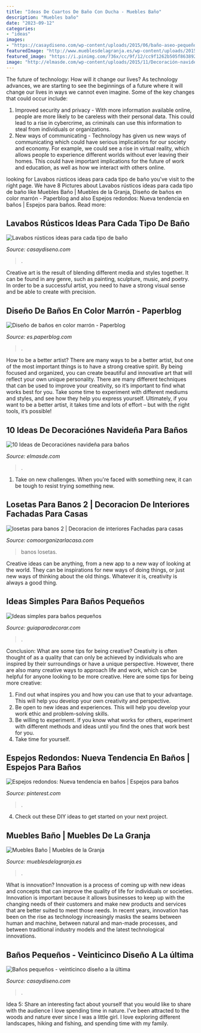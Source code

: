 ```yaml
---
title: "Ideas De Cuartos De Baño Con Ducha - Muebles Baño"
description: "Muebles baño"
date: "2023-09-12"
categories:
- "ideas"
images:
- "https://casaydiseno.com/wp-content/uploads/2015/06/baño-aseo-pequeño-moderno.jpg"
featuredImage: "http://www.mueblesdelagranja.es/wp-content/uploads/2015/10/MUEBLES-DE-BAÑO-CURRO.jpg"
featured_image: "https://i.pinimg.com/736x/cc/9f/12/cc9f1262b505f863892fcd328c504d21.jpg"
image: "http://elmasde.com/wp-content/uploads/2015/11/Decoración-navideña-para-baños06.jpg"
---
```



The future of technology: How will it change our lives?
As technology advances, we are starting to see the beginnings of a future where it will change our lives in ways we cannot even imagine. Some of the key changes that could occur include: 
1. Improved security and privacy - With more information available online, people are more likely to be careless with their personal data. This could lead to a rise in cybercrime, as criminals can use this information to steal from individuals or organizations. 
2. New ways of communicating - Technology has given us new ways of communicating which could have serious implications for our society and economy. For example, we could see a rise in virtual reality, which allows people to experience different worlds without ever leaving their homes. This could have important implications for the future of work and education, as well as how we interact with others online. 

	

		
looking for Lavabos rústicos ideas para cada tipo de baño you've visit to the right page. We have 8 Pictures about Lavabos rústicos ideas para cada tipo de baño like Muebles Baño | Muebles de la Granja, Diseño de baños en color marrón - Paperblog and also Espejos redondos: Nueva tendencia en baños | Espejos para baños. Read more:
		
    
## Lavabos Rústicos Ideas Para Cada Tipo De Baño

<img loading=lazy src="https://casaydiseno.com/wp-content/uploads/2016/01/lavabos-rusticos-banos-pared-madera-roja1.jpg" onerror="this.onerror=null;this.src='https://tse1.mm.bing.net/th?id=OIP.Ykxx390qp38iJWN-1i6YqQHaLH&amp;pid=15.1';" alt="Lavabos rústicos ideas para cada tipo de baño">

_Source: casaydiseno.com_

>. 

	

Creative art is the result of blending different media and styles together. It can be found in any genre, such as painting, sculpture, music, and poetry. In order to be a successful artist, you need to have a strong visual sense and be able to create with precision.

    
## Diseño De Baños En Color Marrón - Paperblog

<img loading=lazy src="https://m1.paperblog.com/i/238/2384797/diseno-banos-color-marron-L-7ZoSro.jpeg" onerror="this.onerror=null;this.src='https://tse4.mm.bing.net/th?id=OIP.s7LN-4WecbYdaFptk5qSAgAAAA&amp;pid=15.1';" alt="Diseño de baños en color marrón - Paperblog">

_Source: es.paperblog.com_

>. 

	

How to be a better artist?
There are many ways to be a better artist, but one of the most important things is to have a strong creative spirit. By being focused and organized, you can create beautiful and innovative art that will reflect your own unique personality. There are many different techniques that can be used to improve your creativity, so it’s important to find what works best for you. Take some time to experiment with different mediums and styles, and see how they help you express yourself. Ultimately, if you want to be a better artist, it takes time and lots of effort – but with the right tools, it’s possible!

    
## 10 Ideas De Decoraciónes Navideña Para Baños

<img loading=lazy src="http://elmasde.com/wp-content/uploads/2015/11/Decoración-navideña-para-baños06.jpg" onerror="this.onerror=null;this.src='https://tse3.mm.bing.net/th?id=OIP.m1uiDQBc-7eK2I_KYkwS-gHaJ3&amp;pid=15.1';" alt="10 Ideas de Decoraciónes navideña para baños">

_Source: elmasde.com_

>. 

	

1) Take on new challenges. When you're faced with something new, it can be tough to resist trying something new.

    
## Losetas Para Banos 2 | Decoracion De Interiores Fachadas Para Casas

<img loading=lazy src="http://comoorganizarlacasa.com/wp-content/uploads/2018/02/imagenes-de-banos.jpg" onerror="this.onerror=null;this.src='https://tse2.mm.bing.net/th?id=OIP.ZyW-poCVut1L_TJX7cvihwHaKi&amp;pid=15.1';" alt="losetas para banos 2 | Decoracion de interiores Fachadas para casas">

_Source: comoorganizarlacasa.com_

>banos losetas. 

	

Creative ideas can be anything, from a new app to a new way of looking at the world. They can be inspirations for new ways of doing things, or just new ways of thinking about the old things. Whatever it is, creativity is always a good thing.

    
## Ideas Simples Para Baños Pequeños

<img loading=lazy src="https://www.guiaparadecorar.com/wp-content/uploads/2012/09/Ideas-para-cuartos-de-bano-pequenos-01.jpg" onerror="this.onerror=null;this.src='https://tse4.mm.bing.net/th?id=OIP.19hMIHf6Lg-vQdennmRbkgAAAA&amp;pid=15.1';" alt="Ideas simples para baños pequeños">

_Source: guiaparadecorar.com_

>. 

	

Conclusion: What are some tips for being creative?
Creativity is often thought of as a quality that can only be achieved by individuals who are inspired by their surroundings or have a unique perspective. However, there are also many creative ways to approach life and work, which can be helpful for anyone looking to be more creative. Here are some tips for being more creative: 
1) Find out what inspires you and how you can use that to your advantage. This will help you develop your own creativity and perspective. 
2) Be open to new ideas and experiences. This will help you develop your work ethic and problem-solving skills. 
3) Be willing to experiment. If you know what works for others, experiment with different methods and ideas until you find the ones that work best for you. 
4) Take time for yourself.

    
## Espejos Redondos: Nueva Tendencia En Baños | Espejos Para Baños

<img loading=lazy src="https://i.pinimg.com/736x/cc/9f/12/cc9f1262b505f863892fcd328c504d21.jpg" onerror="this.onerror=null;this.src='https://tse2.mm.bing.net/th?id=OIP.SDi8AS2WsRkc2Ib-MX4cQgHaLH&amp;pid=15.1';" alt="Espejos redondos: Nueva tendencia en baños | Espejos para baños">

_Source: pinterest.com_

>. 

	

4. Check out these DIY ideas to get started on your next project.

    
## Muebles Baño | Muebles De La Granja

<img loading=lazy src="http://www.mueblesdelagranja.es/wp-content/uploads/2015/10/MUEBLES-DE-BAÑO-CURRO.jpg" onerror="this.onerror=null;this.src='https://tse2.mm.bing.net/th?id=OIP.URz7SCzKh7oqlMHevGvsxgHaJ4&amp;pid=15.1';" alt="Muebles Baño | Muebles de la Granja">

_Source: mueblesdelagranja.es_

>. 

	

What is innovation?
Innovation is a process of coming up with new ideas and concepts that can improve the quality of life for individuals or societies. Innovation is important because it allows businesses to keep up with the changing needs of their customers and make new products and services that are better suited to meet those needs. In recent years, innovation has been on the rise as technology increasingly masks the seams between human and machine, between natural and man-made processes, and between traditional industry models and the latest technological innovations.

    
## Baños Pequeños - Veinticinco Diseño A La última

<img loading=lazy src="https://casaydiseno.com/wp-content/uploads/2015/06/baño-aseo-pequeño-moderno.jpg" onerror="this.onerror=null;this.src='https://tse3.mm.bing.net/th?id=OIP.tRV2r7WPA1ZvaDTf7crPBwHaLH&amp;pid=15.1';" alt="Baños pequeños - veinticinco diseño a la última">

_Source: casaydiseno.com_

>. 

	

Idea 5: Share an interesting fact about yourself that you would like to share with the audience
I love spending time in nature. I've been attracted to the woods and nature ever since I was a little girl. I love exploring different landscapes, hiking and fishing, and spending time with my family.

